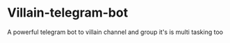 # Villain-telegram-bot
A powerful telegram bot to villain channel and group it's is multi tasking too
